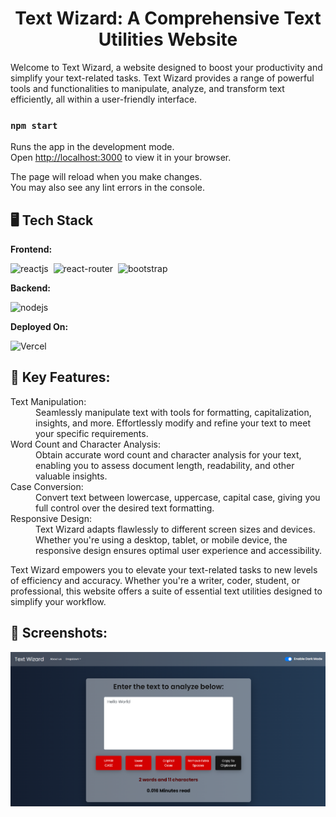 <h1 align="center">Text Wizard: A Comprehensive Text Utilities Website</h1>

<p>Welcome to Text Wizard, a website designed to boost your productivity and simplify your text-related tasks. Text Wizard provides a range of powerful tools and functionalities to manipulate, analyze, and transform text efficiently, all within a user-friendly interface.</p>


### `npm start`

Runs the app in the development mode.\
Open [http://localhost:3000](http://localhost:3000) to view it in your browser.

The page will reload when you make changes.\
You may also see any lint errors in the console.

## 🖥️ Tech Stack
**Frontend:**

![reactjs](https://img.shields.io/badge/React-20232A?style=for-the-badge&logo=react&logoColor=61DAFB)&nbsp;
![react-router](https://img.shields.io/badge/React_Router-CA4245?style=for-the-badge&logo=react-router&logoColor=white)&nbsp;
![bootstrap](https://img.shields.io/badge/Bootstrap-563D7C?style=for-the-badge&logo=bootstrap&logoColor=white)&nbsp;

**Backend:**

![nodejs](https://img.shields.io/badge/Node.js-43853D?style=for-the-badge&logo=node.js&logoColor=white)&nbsp;

**Deployed On:**

![Vercel](https://img.shields.io/badge/GitHub-100000?style=for-the-badge&logo=github&logoColor=white)

## 📌 Key Features:
<dl>
<dt>Text Manipulation:</dt><dd> Seamlessly manipulate text with tools for formatting, capitalization, insights, and more. Effortlessly modify and refine your text to meet your specific requirements.</dd>

<dt>Word Count and Character Analysis:</dt><dd> Obtain accurate word count and character analysis for your text, enabling you to assess document length, readability, and other valuable insights.</dd>

<dt>Case Conversion:</dt><dd> Convert text between lowercase, uppercase, capital case, giving you full control over the desired text formatting.</dd>

<dt>Responsive Design:</dt><dd> Text Wizard adapts flawlessly to different screen sizes and devices. Whether you're using a desktop, tablet, or mobile device, the responsive design ensures optimal user experience and accessibility.</dd>
</dl>

<p>Text Wizard empowers you to elevate your text-related tasks to new levels of efficiency and accuracy. Whether you're a writer, coder, student, or professional, this website offers a suite of essential text utilities designed to simplify your workflow.
</p>

## 📌 Screenshots:
![home](/img/home.png)





